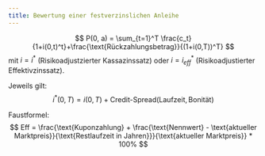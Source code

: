 ```yaml
---
title: Bewertung einer festverzinslichen Anleihe
---
```

$$
P(0, a) = \sum_{t=1}^T \frac{c_t}{1+i(0,t)^t}+\frac{\text{Rückzahlungsbetrag}}{(1+i(0,T))^T}
$$
mit $i = i^{\ast}$ (Risikoadjustzierter Kassazinssatz) oder $i= i_{eff}^{\ast}$ (Risikoadjustierter Effektivzinssatz).

Jeweils gilt:
$$
i^{\ast}(0, T) = i(0, T) + \text{Credit-Spread}(\text{Laufzeit}, \text{Bonität})
$$

Faustformel:
$$
Eff = \frac{\text{Kuponzahlung} + \frac{\text{Nennwert} - \text{aktueller Marktpreis}}{\text{Restlaufzeit in Jahren}}}{\text{aktueller Marktpreis}} * 100%
$$
